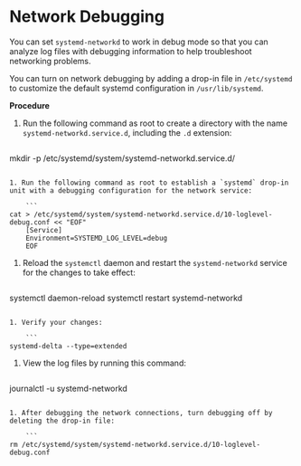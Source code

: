 # Network Debugging

You can set `systemd-networkd` to work in debug mode so that you can analyze log files with debugging information to help troubleshoot networking problems. 

You can turn on network debugging by adding a drop-in file in `/etc/systemd` to customize the default systemd configuration in `/usr/lib/systemd`. 

**Procedure**

1. Run the following command as root to create a directory with the name `systemd-networkd.service.d`, including the `.d` extension:
	
    ```
mkdir -p /etc/systemd/system/systemd-networkd.service.d/
```

1. Run the following command as root to establish a `systemd` drop-in unit with a debugging configuration for the network service:

    ```
cat > /etc/systemd/system/systemd-networkd.service.d/10-loglevel-debug.conf << "EOF"
	[Service]
	Environment=SYSTEMD_LOG_LEVEL=debug
	EOF
```

1. Reload the `systemctl` daemon and restart the `systemd-networkd` service for the changes to take effect: 
	
    ```
systemctl daemon-reload
	systemctl restart systemd-networkd
```

1. Verify your changes:

    ```
systemd-delta --type=extended
```

1. View the log files by running this command: 
	
    ```
journalctl -u systemd-networkd
```

1. After debugging the network connections, turn debugging off by deleting the drop-in file: 
	
    ```
rm /etc/systemd/system/systemd-networkd.service.d/10-loglevel-debug.conf
```

